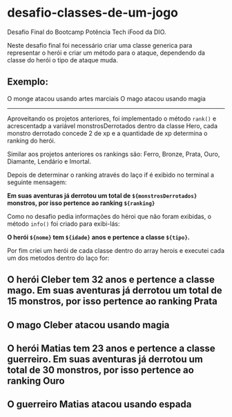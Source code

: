 # desafio-classes-de-um-jogo

Desafio Final do Bootcamp Potência Tech iFood da DIO. 

Neste desafio final foi necessário criar uma classe generica para representar o herói e criar um método para o ataque, dependendo da classe do herói o tipo de ataque muda.

## Exemplo:

O monge atacou usando artes marciais
O mago atacou usando magia

---------------------------------------------------------------------------------

Aproveitando os projetos anteriores, foi implementado o método `rank()` e acrescentadp a variável monstrosDerrotados dentro da classe Hero, cada monstro derrotado concede 2 de xp e a quantidade de xp determina o ranking do herói.

Similar aos projetos anteriores os rankings são: Ferro, Bronze, Prata, Ouro, Diamante, Lendário e Imortal.

Depois de determinar o ranking através do laço if é exibido no terminal a seguinte mensagem:

**Em suas aventuras já derrotou um total de `${monstrosDerrotados}` monstros, por isso pertence ao ranking `${ranking}`**

Como no desafio pedia informações do héroi que não foram exibidas, o método `info()` foi criado para exibi-lás:

**O herói `${nome}` tem `${idade}` anos e pertence a classe `${tipo}`.**

Por fim criei um herói de cada classe dentro do array herois e executei cada um dos metodos dentro do laço for:

O herói Cleber tem 32 anos e pertence a classe mago.
Em suas aventuras já derrotou um total de 15 monstros, por isso pertence ao ranking Prata
---------------------------------------
O mago Cleber atacou usando magia
---------------------------------------
O herói Matias tem 23 anos e pertence a classe guerreiro.
Em suas aventuras já derrotou um total de 30 monstros, por isso pertence ao ranking Ouro
---------------------------------------
O guerreiro Matias atacou usando espada
---------------------------------------